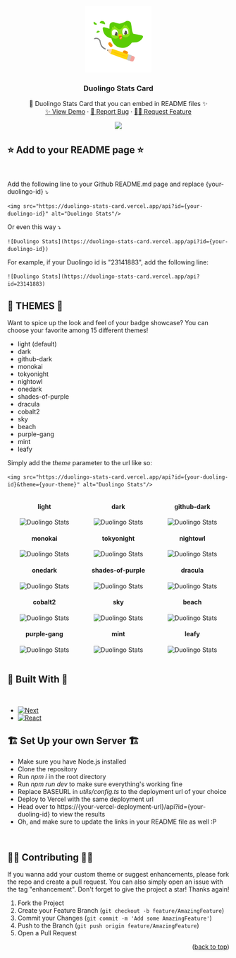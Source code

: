 <a id="readme-top"></a>
<!-- PROJECT LOGO -->
<br />
<div align="center">
  <a href="https://github.com/KevzPeter/Duolingo-Stats-Card">
    <img src="public/svg/Duo_PencilBoarding.svg" alt="Logo" width="150" height="150">
  </a>

  <h3 align="center">Duolingo Stats Card</h3>

  <p align="center">
    🦉 Duolingo Stats Card that you can embed in README files ✨
    <br />
    <a href="https://duolingo-stats-card.vercel.app/">✨ View Demo</a>
    ·
    <a href="https://github.com/KevzPeter/duolingo-stats-card/issues">🐛 Report Bug</a>
    ·
    <a href="https://github.com/KevzPeter/duolingo-stats-card/issues">💁🏽 Request Feature</a>
  </p>
</div>

<div align="center">
<img src="https://duolingo-stats-card.vercel.app/api?id=23141883" />
</div>

## ⭐ Add to your README page ⭐
<br/>

Add the following line to your Github README.md page and replace {your-duolingo-id} ⤵️

`<img src="https://duolingo-stats-card.vercel.app/api?id={your-duolingo-id}" alt="Duolingo Stats"/>`
 
 Or even this way ⤵️

`![Duolingo Stats](https://duolingo-stats-card.vercel.app/api?id={your-duolingo-id})`

For example, if your Duolingo id is "23141883", add the following line:

`![Duolingo Stats](https://duolingo-stats-card.vercel.app/api?id=23141883)`
<br/>

## 🎨 THEMES 🎨

Want to spice up the look and feel of your badge showcase?
You can choose your favorite among 15 different themes!

- light (default)
- dark
- github-dark
- monokai
- tokyonight
- nightowl
- onedark
- shades-of-purple
- dracula
- cobalt2
- sky
- beach
- purple-gang
- mint
- leafy

Simply add the *theme* parameter to the url like so:

`<img src="https://duolingo-stats-card.vercel.app/api?id={your-duoling-id}&theme={your-theme}" alt="Duolingo Stats"/>`

<div style="display:grid; grid-template-columns: 1fr 1fr 1fr; justify-items: center;">
  <div style="text-align: center;">
    <h4>light</h4>
    <img src="https://duolingo-stats-card.vercel.app/api?id=23141883&theme=light" title="light" alt="Duolingo Stats"/>
  </div>
  <div style="text-align: center;">
    <h4>dark</h4>
    <img src="https://duolingo-stats-card.vercel.app/api?id=23141883&theme=dark" title="dark" alt="Duolingo Stats"/>
  </div>
  <div style="text-align: center;">
    <h4>github-dark</h4>
    <img src="https://duolingo-stats-card.vercel.app/api?id=23141883&theme=github-dark" title="Github Dark" alt="Duolingo Stats"/>
  </div>
  <div style="text-align: center;">
    <h4>monokai</h4>
    <img src="https://duolingo-stats-card.vercel.app/api?id=23141883&theme=monokai" title="monokai" alt="Duolingo Stats"/>
  </div>
  <div style="text-align: center;">
    <h4>tokyonight</h4>
    <img src="https://duolingo-stats-card.vercel.app/api?id=23141883&theme=tokyonight" title="tokyonight" alt="Duolingo Stats"/>
  </div>
  <div style="text-align: center;">
    <h4>nightowl</h4>
    <img src="https://duolingo-stats-card.vercel.app/api?id=23141883&theme=nightowl" title="nightowl" alt="Duolingo Stats"/>
  </div>
  <div style="text-align: center;">
    <h4>onedark</h4>
    <img src="https://duolingo-stats-card.vercel.app/api?id=23141883&theme=onedark" title="onedark" alt="Duolingo Stats"/>
  </div>
  <div style="text-align: center;">
    <h4>shades-of-purple</h4>
    <img src="https://duolingo-stats-card.vercel.app/api?id=23141883&theme=shades-of-purple" title="shades-of-purple" alt="Duolingo Stats"/>
  </div>
  <div style="text-align: center;">
    <h4>dracula</h4>
    <img src="https://duolingo-stats-card.vercel.app/api?id=23141883&theme=dracula" title="dracula" alt="Duolingo Stats"/>
  </div>
  <div style="text-align: center;">
    <h4>cobalt2</h4>
    <img src="https://duolingo-stats-card.vercel.app/api?id=23141883&theme=cobalt2" title="cobalt2" alt="Duolingo Stats"/>
  </div>
  <div style="text-align: center;">
    <h4>sky</h4>
    <img src="https://duolingo-stats-card.vercel.app/api?id=23141883&theme=sky" title="sky" alt="Duolingo Stats"/>
  </div>
  <div style="text-align: center;">
    <h4>beach</h4>
    <img src="https://duolingo-stats-card.vercel.app/api?id=23141883&theme=beach" title="beach" alt="Duolingo Stats"/>
  </div>
  <div style="text-align: center;">
    <h4>purple-gang</h4>
    <img src="https://duolingo-stats-card.vercel.app/api?id=23141883&theme=purple-gang" title="purple-gang" alt="Duolingo Stats"/>
  </div>
  <div style="text-align: center;">
    <h4>mint</h4>
    <img src="https://duolingo-stats-card.vercel.app/api?id=23141883&theme=mint" title="mint" alt="Duolingo Stats"/>
  </div>
  <div style="text-align: center;">
    <h4>leafy</h4>
    <img src="https://duolingo-stats-card.vercel.app/api?id=23141883&theme=leafy" title="leafy" alt="Duolingo Stats"/>
  </div>
</div>

<br/>

<!-- BUILT WITH -->
## 🔧 Built With 🔧
<br/>

* [![Next][Next.js]][Next-url]
* [![React][React.js]][React-url]

<!-- SET UP -->
## 🏗️ Set Up your own Server 🏗️

* Make sure you have Node.js installed
* Clone the repository
* Run *npm i* in the root directory
* Run *npm run dev* to make sure everything's working fine
* Replace BASEURL in *utils/config.ts* to the deployment url of your choice 
* Deploy to Vercel with the same deployment url
* Head over to https://{your-vercel-deployment-url}/api?id={your-duoling-id} to view the results
* Oh, and make sure to update the links in your README file as well :P

<br/>

<!-- CONTRIBUTING -->
## 🙌🏼 Contributing 🙌🏼

If you wanna add your custom theme or suggest enhancements, please fork the repo and create a pull request. You can also simply open an issue with the tag "enhancement".
Don't forget to give the project a star! Thanks again!

1. Fork the Project
2. Create your Feature Branch (`git checkout -b feature/AmazingFeature`)
3. Commit your Changes (`git commit -m 'Add some AmazingFeature'`)
4. Push to the Branch (`git push origin feature/AmazingFeature`)
5. Open a Pull Request

<p align="right">(<a href="#readme-top">back to top</a>)</p>


<!-- MARKDOWN LINKS & IMAGES -->
<!-- https://www.markdownguide.org/basic-syntax/#reference-style-links -->
[contributors-shield]: https://img.shields.io/github/contributors/othneildrew/Best-README-Template.svg?style=for-the-badge
[contributors-url]: https://github.com/othneildrew/Best-README-Template/graphs/contributors
[forks-shield]: https://img.shields.io/github/forks/othneildrew/Best-README-Template.svg?style=for-the-badge
[forks-url]: https://github.com/othneildrew/Best-README-Template/network/members
[stars-shield]: https://img.shields.io/github/stars/othneildrew/Best-README-Template.svg?style=for-the-badge
[stars-url]: https://github.com/othneildrew/Best-README-Template/stargazers
[issues-shield]: https://img.shields.io/github/issues/othneildrew/Best-README-Template.svg?style=for-the-badge
[issues-url]: https://github.com/othneildrew/Best-README-Template/issues
[license-shield]: https://img.shields.io/github/license/othneildrew/Best-README-Template.svg?style=for-the-badge
[license-url]: https://github.com/othneildrew/Best-README-Template/blob/master/LICENSE.txt
[linkedin-shield]: https://img.shields.io/badge/-LinkedIn-black.svg?style=for-the-badge&logo=linkedin&colorB=555
[linkedin-url]: https://linkedin.com/in/othneildrew
[product-screenshot]: images/screenshot.png
[Next.js]: https://img.shields.io/badge/next.js-000000?style=for-the-badge&logo=nextdotjs&logoColor=white
[Next-url]: https://nextjs.org/
[React.js]: https://img.shields.io/badge/React-20232A?style=for-the-badge&logo=react&logoColor=61DAFB
[React-url]: https://reactjs.org/
[Vue.js]: https://img.shields.io/badge/Vue.js-35495E?style=for-the-badge&logo=vuedotjs&logoColor=4FC08D
[Vue-url]: https://vuejs.org/
[Angular.io]: https://img.shields.io/badge/Angular-DD0031?style=for-the-badge&logo=angular&logoColor=white
[Angular-url]: https://angular.io/
